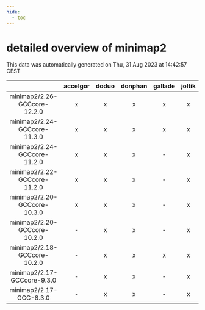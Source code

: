 ```yaml
---
hide:
  - toc
---
```


detailed overview of minimap2
=============================


This data was automatically generated on Thu, 31 Aug 2023 at 14:42:57 CEST  

| |accelgor|doduo|donphan|gallade|joltik|skitty|swalot|victini|
| :---: | :---: | :---: | :---: | :---: | :---: | :---: | :---: | :---: |
|minimap2/2.26-GCCcore-12.2.0|x|x|x|x|x|x|x|x|
|minimap2/2.24-GCCcore-11.3.0|x|x|x|x|x|x|x|x|
|minimap2/2.24-GCCcore-11.2.0|x|x|x|-|x|x|x|x|
|minimap2/2.22-GCCcore-11.2.0|x|x|x|-|x|x|x|x|
|minimap2/2.20-GCCcore-10.3.0|x|x|x|-|x|x|x|x|
|minimap2/2.20-GCCcore-10.2.0|-|x|x|-|x|x|x|x|
|minimap2/2.18-GCCcore-10.2.0|-|x|x|x|x|x|x|x|
|minimap2/2.17-GCCcore-9.3.0|-|x|x|-|x|x|x|x|
|minimap2/2.17-GCC-8.3.0|-|x|x|-|x|x|x|x|
